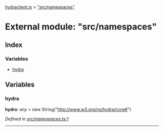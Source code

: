 [hydraclient.js](../index.md) > ["src/namespaces"](../modules/_src_namespaces_.md)



# External module: "src/namespaces"

## Index

### Variables

* [hydra](_src_namespaces_.md#hydra)



## Variables
<a id="hydra"></a>

###  hydra

**hydra**:  *any*  =  new String("http://www.w3.org/ns/hydra/core#")

*Defined in [src/namespaces.ts:1](https://github.com/alien-mcl/Heracles.ts/blob/80e3949/src/namespaces.ts#L1)*




___


